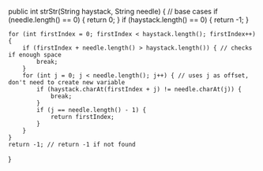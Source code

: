 public int strStr(String haystack, String needle) {
    // base cases
    if (needle.length() == 0) {
        return 0;
    }
    if (haystack.length() == 0) {
        return -1;
    }

    for (int firstIndex = 0; firstIndex < haystack.length(); firstIndex++) {
        if (firstIndex + needle.length() > haystack.length()) { // checks if enough space
            break;
        }
        for (int j = 0; j < needle.length(); j++) { // uses j as offset, don't need to create new variable
            if (haystack.charAt(firstIndex + j) != needle.charAt(j)) {
                break;
            }
            if (j == needle.length() - 1) {
                return firstIndex;
            }
        }
    }
    return -1; // return -1 if not found
}